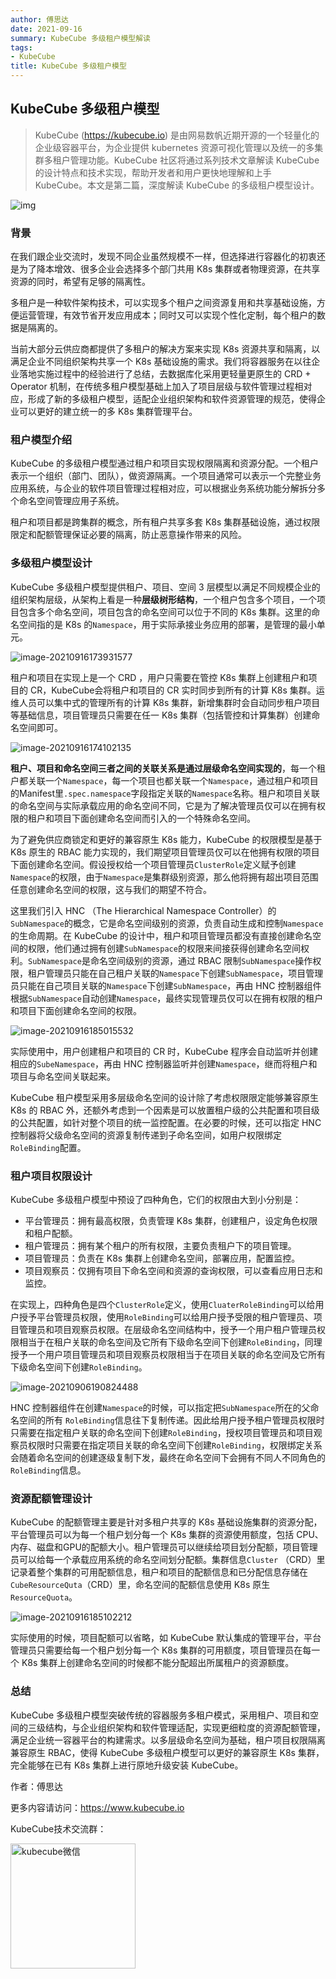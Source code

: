 ```yaml
---
author: 傅思达
date: 2021-09-16
summary: KubeCube 多级租户模型解读
tags:
- KubeCube
title: KubeCube 多级租户模型
---
```


## KubeCube 多级租户模型

> KubeCube (https://kubecube.io) 是由网易数帆近期开源的一个轻量化的企业级容器平台，为企业提供 kubernetes 资源可视化管理以及统一的多集群多租户管理功能。KubeCube 社区将通过系列技术文章解读 KubeCube 的设计特点和技术实现，帮助开发者和用户更快地理解和上手 KubeCube。本文是第二篇，深度解读 KubeCube 的多级租户模型设计。

![img](imgs/logo+kubecube.png)

### 背景

在我们跟企业交流时，发现不同企业虽然规模不一样，但选择进⾏容器化的初衷还是为了降本增效、很多企业会选择多个部⻔共⽤ K8s 集群或者物理资源，在共享资源的同时，希望有⾜够的隔离性。

多租户是一种软件架构技术，可以实现多个租户之间资源复用和共享基础设施，方便运营管理，有效节省开发应用成本；同时又可以实现个性化定制，每个租户的数据是隔离的。

当前大部分云供应商都提供了多租户的解决方案来实现 K8s 资源共享和隔离，以满足企业不同组织架构共享一个 K8s 基础设施的需求。我们将容器服务在以往企业落地实施过程中的经验进行了总结，去数据库化采用更轻量更原生的 CRD + Operator 机制，在传统多租户模型基础上加入了项目层级与软件管理过程相对应，形成了新的多级租户模型，适配企业组织架构和软件资源管理的规范，使得企业可以更好的建立统一的多 K8s 集群管理平台。

### 租户模型介绍

KubeCube 的多级租户模型通过租户和项目实现权限隔离和资源分配。一个租户表示一个组织（部门、团队），做资源隔离。一个项目通常可以表示一个完整业务应用系统，与企业的软件项目管理过程相对应，可以根据业务系统功能分解拆分多个命名空间管理应用子系统。

租户和项目都是跨集群的概念，所有租户共享多套 K8s 集群基础设施，通过权限限定和配额管理保证必要的隔离，防止恶意操作带来的风险。

### 多级租户模型设计

KubeCube 多级租户模型提供租户、项目、空间 3 层模型以满足不同规模企业的组织架构层级，从架构上看是一种**层级树形结构**，一个租户包含多个项目，一个项目包含多个命名空间，项目包含的命名空间可以位于不同的 K8s 集群。这里的命名空间指的是 K8s 的`Namespace`，用于实际承接业务应用的部署，是管理的最小单元。 

![image-20210916173931577](imgs/tenant-project-structure.png)

租户和项目在实现上是一个 CRD ，用户只需要在管控 K8s 集群上创建租户和项目的 CR，KubeCube会将租户和项目的 CR 实时同步到所有的计算 K8s 集群。运维人员可以集中式的管理所有的计算 K8s 集群，新增集群时会自动同步租户项目等基础信息，项目管理员只需要在任一 K8s 集群（包括管控和计算集群）创建命名空间即可。

![image-20210916174102135](imgs/tenant-project-in-multicluster.png)

**租户、项目和命名空间三者之间的关联关系是通过层级命名空间实现的**，每一个租户都关联一个`Namespace`，每一个项目也都关联一个`Namespace`，通过租户和项目的Manifest里`.spec.namespace`字段指定关联的`Namespace`名称。租户和项目关联的命名空间与实际承载应用的命名空间不同，它是为了解决管理员仅可以在拥有权限的租户和项目下面创建命名空间而引入的一个特殊命名空间。

为了避免供应商锁定和更好的兼容原生 K8s 能力，KubeCube 的权限模型是基于 K8s 原生的 RBAC 能力实现的，我们期望项目管理员仅可以在他拥有权限的项目下面创建命名空间。假设授权给一个项目管理员`ClusterRole`定义赋予创建`Namespace`的权限，由于`Namespace`是集群级别资源，那么他将拥有超出项目范围任意创建命名空间的权限，这与我们的期望不符合。

这里我们引入 HNC （The Hierarchical Namespace Controller）的`SubNamespace`的概念，它是命名空间级别的资源，负责自动生成和控制`Namespace`的生命周期。在 KubeCube 的设计中，租户和项目管理员都没有直接创建命名空间的权限，他们通过拥有创建`SubNamespace`的权限来间接获得创建命名空间权利。`SubNamespace`是命名空间级别的资源，通过 RBAC 限制`SubNamespace`操作权限，租户管理员只能在自己租户关联的`Namespace`下创建`SubNamespace`，项目管理员只能在自己项目关联的`Namespace`下创建`SubNamespace`，再由 HNC 控制器组件根据`SubNamespace`自动创建`Namespace`，最终实现管理员仅可以在拥有权限的租户和项目下面创建命名空间的权限。

![image-20210916185015532](imgs/tenant-hnc.png)

实际使用中，用户创建租户和项目的 CR 时，KubeCube 程序会自动监听并创建相应的`SubeNamespace`，再由 HNC 控制器监听并创建`Namespace`，继而将租户和项目与命名空间关联起来。

KubeCube 租户模型采用多层级命名空间的设计除了考虑权限限定能够兼容原生 K8s 的 RBAC 外，还额外考虑到一个因素是可以放置租户级的公共配置和项目级的公共配置，如针对整个项目的统一监控配置。在必要的时候，还可以指定 HNC 控制器将父级命名空间的资源复制传递到子命名空间，如用户权限绑定`RoleBinding`配置。

### 租户项目权限设计

KubeCube 多级租户模型中预设了四种角色，它们的权限由大到小分别是：

- 平台管理员：拥有最高权限，负责管理 K8s 集群，创建租户，设定角色权限和租户配额。
- 租户管理员：拥有某个租户的所有权限，主要负责租户下的项目管理。
- 项目管理员：负责在 K8s 集群上创建命名空间，部署应用，配置监控。
- 项目观察员：仅拥有项目下命名空间和资源的查询权限，可以查看应用日志和监控。

在实现上，四种角色是四个`ClusterRole`定义，使用`CluaterRoleBinding`可以给用户授予平台管理员权限，使用`RoleBinding`可以给用户授予受限的租户管理员、项目管理员和项目观察员权限。在层级命名空间结构中，授予一个用户租户管理员权限相当于在租户关联的命名空间及它所有下级命名空间下创建`RoleBinding`，同理授予一个用户项目管理员和项目观察员权限相当于在项目关联的命名空间及它所有下级命名空间下创建`RoleBinding`。

![image-20210906190824488](imgs/rbac-design.png)

HNC 控制器组件在创建`Namespace`的时候，可以指定把`SubNamespace`所在的父命名空间的所有 `RoleBinding`信息往下复制传递。因此给用户授予租户管理员权限时只需要在指定租户关联的命名空间下创建`RoleBinding`，授权项目管理员和项目观察员权限时只需要在指定项目关联的命名空间下创建`RoleBinding`，权限绑定关系会随着命名空间的创建逐级复制下发，最终在命名空间下会拥有不同人不同角色的`RoleBinding`信息。

### 资源配额管理设计

KubeCube 的配额管理主要是针对多租户共享的 K8s 基础设施集群的资源分配，平台管理员可以为每一个租户划分每一个 K8s 集群的资源使用额度，包括 CPU、内存、磁盘和GPU的配额大小。租户管理员可以继续给项目划分配额，项目管理员可以给每一个承载应用系统的命名空间划分配额。集群信息`Cluster` （CRD）里记录着整个集群的可用配额信息，租户和项目的配额信息和已分配信息存储在`CubeResourceQuta`（CRD）里，命名空间的配额信息使用 K8s 原生`ResourceQuota`。

![image-20210916185102212](imgs/quota-mgr.png)

实际使用的时候，项目配额可以省略，如 KubeCube 默认集成的管理平台，平台管理员只需要给每一个租户划分每一个 K8s 集群的可用额度，项目管理员在每一个 K8s 集群上创建命名空间的时候都不能分配超出所属租户的资源额度。

### 总结

KubeCube 多级租户模型突破传统的容器服务多租户模式，采用租户、项目和空间的三级结构，与企业组织架构和软件管理适配，实现更细粒度的资源配额管理，满足企业统一容器平台的构建需求。以多层级命名空间为基础，租户项目权限隔离兼容原生 RBAC，使得 KubeCube 多级租户模型可以更好的兼容原生 K8s 集群，完全能够在已有 K8s 集群上进行原地升级安装 KubeCube。



作者：傅思达



更多内容请访问：https://www.kubecube.io

KubeCube技术交流群：    

<img src="/imgs/kubecube-wechat.png" alt="kubecube微信" style="height: 200px;" />
